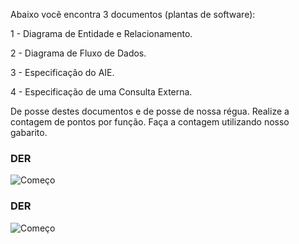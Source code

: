 Abaixo você encontra 3 documentos (plantas de software):

1 - Diagrama de Entidade e Relacionamento.

2 - Diagrama de Fluxo de Dados.

3 - Especificação do AIE.

4 - Especificação de uma Consulta Externa.

De posse destes documentos e de posse de nossa régua. Realize a contagem de pontos por função. Faça a contagem utilizando nosso gabarito.

### DER
![Começo](https://github.com/AlexDeSaran/Estimativas-Metricas-Software/blob/main/Atividades_Desenvolvidas/Atividade_09/DER.png)

### DER
![Começo](https://github.com/AlexDeSaran/Estimativas-Metricas-Software/blob/main/Atividades_Desenvolvidas/Atividade_09/DFD.png)
